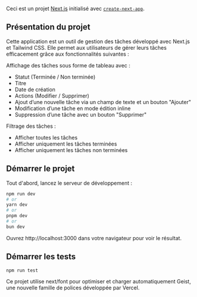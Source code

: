 Ceci est un projet [Next.js](https://nextjs.org) initialisé avec [`create-next-app`](https://nextjs.org/docs/app/api-reference/cli/create-next-app).

## Présentation du projet

Cette application est un outil de gestion des tâches développé avec Next.js et Tailwind CSS. Elle permet aux utilisateurs de gérer leurs tâches efficacement grâce aux fonctionnalités suivantes :

Affichage des tâches sous forme de tableau avec :
- Statut (Terminée / Non terminée)
- Titre
- Date de création
- Actions (Modifier / Supprimer)
- Ajout d’une nouvelle tâche via un champ de texte et un bouton "Ajouter"
- Modification d’une tâche en mode édition inline
- Suppression d’une tâche avec un bouton "Supprimer"

Filtrage des tâches :
- Afficher toutes les tâches
- Afficher uniquement les tâches terminées
- Afficher uniquement les tâches non terminées

## Démarrer le projet

Tout d'abord, lancez le serveur de développement :

```bash
npm run dev
# or
yarn dev
# or
pnpm dev
# or
bun dev
```

Ouvrez http://localhost:3000 dans votre navigateur pour voir le résultat.

## Démarrer les tests

```bash
npm run test
```

Ce projet utilise next/font pour optimiser et charger automatiquement Geist, une nouvelle famille de polices développée par Vercel.


